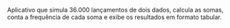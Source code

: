Aplicativo que simula 36.000 lançamentos de dois dados, calcula as somas, conta a frequência de cada soma e exibe os resultados em formato tabular.
